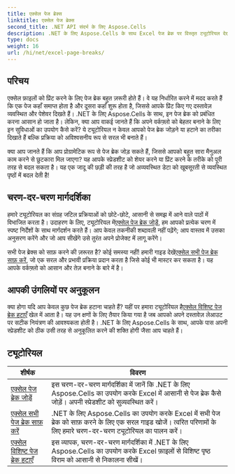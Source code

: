```yaml
---
title: एक्सेल पेज ब्रेक्स
linktitle: एक्सेल पेज ब्रेक्स
second_title: .NET API संदर्भ के लिए Aspose.Cells
description: .NET के लिए Aspose.Cells के साथ Excel पेज ब्रेक पर विस्तृत ट्यूटोरियल देखें। आसानी से अपनी Excel वर्कबुक के लेआउट में सुधार करें।
type: docs
weight: 16
url: /hi/net/excel-page-breaks/
---
```

## परिचय

एक्सेल फ़ाइलों को प्रिंट करने के लिए पेज ब्रेक बहुत ज़रूरी होते हैं। वे यह निर्धारित करने में मदद करते हैं कि एक पेज कहाँ समाप्त होता है और दूसरा कहाँ शुरू होता है, जिससे आपके प्रिंट किए गए दस्तावेज़ व्यवस्थित और पेशेवर दिखते हैं। .NET के लिए Aspose.Cells के साथ, इन पेज ब्रेक को प्रबंधित करना आसान हो जाता है। लेकिन, क्या आप वाकई जानते हैं कि अपने वर्कफ़्लो को बेहतर बनाने के लिए इन सुविधाओं का उपयोग कैसे करें? ये ट्यूटोरियल न केवल आपको पेज ब्रेक जोड़ने या हटाने का तरीका दिखाते हैं बल्कि प्रक्रिया को अविश्वसनीय रूप से सरल भी बनाते हैं।

क्या आप जानते हैं कि आप प्रोग्रामेटिक रूप से पेज ब्रेक जोड़ सकते हैं, जिससे आपको बहुत सारा मैनुअल काम करने से छुटकारा मिल जाएगा? यह आपके स्प्रेडशीट को शेयर करने या प्रिंट करने के तरीके को पूरी तरह से बदल सकता है। यह एक जादू की छड़ी की तरह है जो अव्यवस्थित डेटा को खूबसूरती से व्यवस्थित पृष्ठों में बदल देती है!

## चरण-दर-चरण मार्गदर्शिका
 हमारे ट्यूटोरियल का संग्रह जटिल प्रक्रियाओं को छोटे-छोटे, आसानी से समझ में आने वाले पाठों में विभाजित करता है। उदाहरण के लिए, ट्यूटोरियल में[एक्सेल पेज ब्रेक जोड़ें](./excel-add-page-breaks/), हम आपको प्रत्येक चरण में स्पष्ट निर्देशों के साथ मार्गदर्शन करते हैं। आप केवल तकनीकी शब्दावली नहीं पढ़ेंगे; आप वास्तव में उसका अनुसरण करेंगे और जो आप सीखेंगे उसे तुरंत अपने प्रोजेक्ट में लागू करेंगे। 

 सभी पेज ब्रेक्स को साफ़ करने की ज़रूरत है? कोई समस्या नहीं! हमारी गाइड देखें[एक्सेल सभी पेज ब्रेक साफ़ करें](./excel-clear-all-page-breaks/), जो एक सरल और प्रभावी प्रक्रिया प्रदान करता है जिसे कोई भी मास्टर कर सकता है। यह आपके वर्कफ़्लो को आसान और तेज़ बनाने के बारे में है।

## आपकी उंगलियों पर अनुकूलन
क्या होगा यदि आप केवल कुछ पेज ब्रेक हटाना चाहते हैं? यहीं पर हमारा ट्यूटोरियल है[एक्सेल विशिष्ट पेज ब्रेक हटाएँ](./excel-remove-specific-page-break/) खेल में आता है। यह उन क्षणों के लिए तैयार किया गया है जब आपको अपने दस्तावेज़ लेआउट पर सटीक नियंत्रण की आवश्यकता होती है। .NET के लिए Aspose.Cells के साथ, आपके पास अपनी स्प्रेडशीट को ठीक उसी तरह से अनुकूलित करने की शक्ति होगी जैसा आप चाहते हैं। 

## ट्यूटोरियल 
| शीर्षक | विवरण |
| --- | --- |
| [एक्सेल पेज ब्रेक जोड़ें](./excel-add-page-breaks/) | इस चरण-दर-चरण मार्गदर्शिका में जानें कि .NET के लिए Aspose.Cells का उपयोग करके Excel में आसानी से पेज ब्रेक कैसे जोड़ें। अपनी स्प्रेडशीट को सुव्यवस्थित करें। |  
| [एक्सेल सभी पेज ब्रेक साफ़ करें](./excel-clear-all-page-breaks/) | .NET के लिए Aspose.Cells का उपयोग करके Excel में सभी पेज ब्रेक को साफ़ करने के लिए एक सरल गाइड खोजें। त्वरित परिणामों के लिए हमारे चरण-दर-चरण ट्यूटोरियल का पालन करें। |  
| [एक्सेल विशिष्ट पेज ब्रेक हटाएँ](./excel-remove-specific-page-break/) | इस व्यापक, चरण-दर-चरण मार्गदर्शिका में .NET के लिए Aspose.Cells का उपयोग करके Excel फ़ाइलों से विशिष्ट पृष्ठ विराम को आसानी से निकालना सीखें। |  
